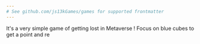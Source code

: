 ```yaml
---
# See github.com/js13kGames/games for supported frontmatter
---
```

It's a very simple game of getting lost in Metaverse ! Focus on blue cubes to get a point and re